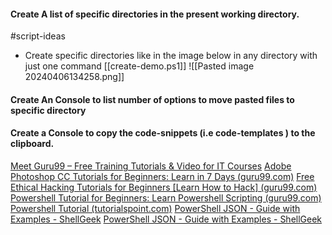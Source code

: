 #### Create A list of specific directories in the present working directory.
#script-ideas
- Create specific directories like in the image below in any directory with just one command [[create-demo.ps1]]
	![[Pasted image 20240406134258.png]]
	
#### Create An Console to list number of options to move pasted files to specific directory
#### Create a Console to copy the code-snippets (i.e code-templates ) to the clipboard.




[Meet Guru99 – Free Training Tutorials & Video for IT Courses](https://www.guru99.com/)
[Adobe Photoshop CC Tutorials for Beginners: Learn in 7 Days (guru99.com)](https://www.guru99.com/photoshop-tutorials.html)
[Free Ethical Hacking Tutorials for Beginners [Learn How to Hack] (guru99.com)](https://www.guru99.com/ethical-hacking-tutorials.html)
[Powershell Tutorial for Beginners: Learn Powershell Scripting (guru99.com)](https://www.guru99.com/powershell-tutorial.html)
[Powershell Tutorial (tutorialspoint.com)](https://www.tutorialspoint.com/powershell/index.htm)
[PowerShell JSON - Guide with Examples - ShellGeek](https://shellgeek.com/powershell-json-guide-with-examples/)
[PowerShell JSON - Guide with Examples - ShellGeek](https://shellgeek.com/powershell-json-guide-with-examples/)